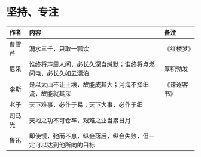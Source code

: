 # 坚持、专注

| 作者 | 内容 | 备注 |
| :--- | :--- | :--- |
| 曹雪芹 | 溺水三千，只取一瓢饮 | 《红楼梦》 |
| 尼采 | 谁终将声震人间，必长久深自缄默；谁终将点燃闪电，必长久如云漂泊 | 厚积勃发 |
| 李斯 | 是以太山不让土壤，故能成其大；河海不择细流，故能就其深 | 《谏逐客书》 |
| 老子 | 天下难事，必作于易；天下大事，必作于细 |  |
| 司马光 | 天地之功不可仓卒，艰难之业当累日月 |  |
| 鲁迅 | 即使慢，弛而不息，纵会落后，纵会失败，但一定可以达到他所向的目标 |  |



